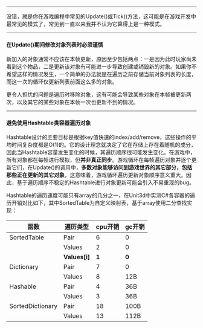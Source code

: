 
---

没错，就是你在游戏编程中常见的Update\(\)或Tick\(\)方法，这可能是在游戏开发中最常见的模式了，常见到一直以来我并不认为它算得上是一种模式。

---

#### 在Update\(\)期间修改对象列表时必须谨慎

新加入的对象通常不应该在本帧更新，原因至少包括两点：一是因为此时玩家尚未看到这个物品，二是更新该对象有可能进一步导致创建或销毁新的对象。如果你不希望这样的情况发生，一个简单的办法就是在遍历之前存储当前对象列表的长度，而这一次的循环仅更新列表前面这么多的对象。

更令人担忧的问题是遍历时移除对象，这有可能会导致某些对象在本帧被更新两次，以及其它的某些对象在本帧一次也更新不到的情况。

---

#### 避免使用Hashtable类容器遍历对象

Hashtable设计的主要目标是根据key值快速的index/add/remove，这些操作的平均时间复杂度都是O\(1\)的。它的设计理念就决定了它在存储上存在着随机的成分，因此当Hashtable容量发生变化的时候，其遍历顺序很可能发生变化。在游戏中，所有对象都在每帧进行模拟，但**并非真正同步**。游戏循环在每帧遍历对象并逐个更新它们，在Update\(\)的调用中，**多数对象能够访问到游戏世界的其它部分，包括那些正在更新的其它对象**，这意味着，游戏循环遍历更新对象顺序意义重大。因此，基于遍历顺序不稳定的Hashtable进行对象更新可能会引入不易重现的bug。

Hashtable的遍历速度可能只有array的几分之一，在Unit3d中实测C\#各容器的遍历开销对比如下，其中SortedTable为自定义映射表，基于array使用二分查找实现：

| 函数 | 遍历类型 | cpu开销 | gc开销 |
| --- | --- | --- | --- |
| SortedTable | Pair | 6 | 0 |
|  | Values | 2 | 0 |
|  | **Values\[i\]** | **1** | **0** |
| Dictionary | Pair | 7 | 0 |
|  | Values | 8 | 12B |
| Hashable | Pair | 4 | 36B |
|  | Values | 3 | 36B |
| SortedDictionary | Pair | 18 | 100B |
|  | Values | 13 | 112B |



